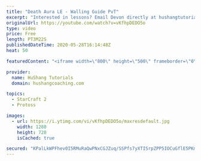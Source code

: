 ```yaml
---
title: "Death Aura LE - Walling Guide PvT"
excerpt: "Interested in lessons? Email Devon directly at hushangtutorials@outlook.com ------------------------------------------------------------------------------------------------------- Want to support HuShang Tutorials directly? Patreon is a website where you can contribute a monthly donation that will help"
originalUrl: https://youtube.com/watch?v=vKfhpDEDO5o
type: video
price: Free
length: PT3M22S
publishedDateTime: 2020-05-28T16:14:48Z
heat: 50

featuredContent: "<iframe width=\"800\" height=\"500\" frameborder=\"0\" src=\"https://www.youtube.com/embed/vKfhpDEDO5o\" allow=\"accelerometer; autoplay; encrypted-media; gyroscope; picture-in-picture\" allowfullscreen></iframe>"

provider:
  name: HuShang Tutorials
  domain: hushangcoaching.com

topics:
  - StarCraft 2
  - Protoss

images:
  - url: https://i.ytimg.com/vi/vKfhpDEDO5o/maxresdefault.jpg
    width: 1280
    height: 720
    isCached: true

secured: "KPalLkWPFhev0I5RMuRaQwPNxCGJZuq/SSPfs7yXTISrpZPP5IOCuGflE5PKmBrSo7nx+5aAlPw2a/795GrBR6flMeh3J9D6qvOKWhE1ieBEpIuHDjVUDhNxz4x+SiaXl6JlfO2EpdENk/6eRhL2ZdjfyRh37WxbKpVsSWAvTz92nZzzqAAch3RjHcb4vvNPJ4c76uun7OdpMSAUPsxlIiZkNCqlwH/vYnuhyxFW/JzdNYWf/qORJf0Jd8MhE5SZpqFV2xIJqtOAbINwUztYoDtzcFH2HMP5pttgaQ4HwWuCsagAoLYs5fDZiFaA9jzwBO/IKzC2Ysy0e8xNlaBxBlwe1/3HDjsUirkY42dIoq233CgeWBGTEX6mz6OftGmvf99BkznKjR2KvMi0mirpYxTa6cbks1tGzcL9czulSKE=;818+wbFzDFwmSZqurBp+cQ=="
---
```


